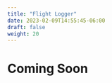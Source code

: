 ```yaml
---
title: "Flight Logger"
date: 2023-02-09T14:55:45-06:00
draft: false
weight: 20
---
```


# Coming Soon